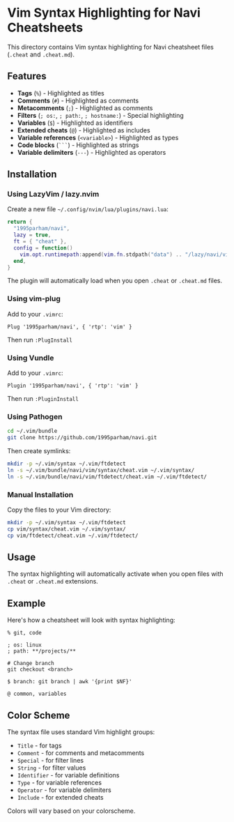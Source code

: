 # Vim Syntax Highlighting for Navi Cheatsheets

This directory contains Vim syntax highlighting for Navi cheatsheet files (`.cheat` and `.cheat.md`).

## Features

- **Tags** (`%`) - Highlighted as titles
- **Comments** (`#`) - Highlighted as comments
- **Metacomments** (`;`) - Highlighted as comments
- **Filters** (`; os:`, `; path:`, `; hostname:`) - Special highlighting
- **Variables** (`$`) - Highlighted as identifiers
- **Extended cheats** (`@`) - Highlighted as includes
- **Variable references** (`<variable>`) - Highlighted as types
- **Code blocks** (` ``` `) - Highlighted as strings
- **Variable delimiters** (`---`) - Highlighted as operators

## Installation

### Using LazyVim / lazy.nvim

Create a new file `~/.config/nvim/lua/plugins/navi.lua`:

```lua
return {
  "1995parham/navi",
  lazy = true,
  ft = { "cheat" },
  config = function()
    vim.opt.runtimepath:append(vim.fn.stdpath("data") .. "/lazy/navi/vim")
  end,
}
```

The plugin will automatically load when you open `.cheat` or `.cheat.md` files.

### Using vim-plug

Add to your `.vimrc`:

```vim
Plug '1995parham/navi', { 'rtp': 'vim' }
```

Then run `:PlugInstall`

### Using Vundle

Add to your `.vimrc`:

```vim
Plugin '1995parham/navi', { 'rtp': 'vim' }
```

Then run `:PluginInstall`

### Using Pathogen

```bash
cd ~/.vim/bundle
git clone https://github.com/1995parham/navi.git
```

Then create symlinks:

```bash
mkdir -p ~/.vim/syntax ~/.vim/ftdetect
ln -s ~/.vim/bundle/navi/vim/syntax/cheat.vim ~/.vim/syntax/
ln -s ~/.vim/bundle/navi/vim/ftdetect/cheat.vim ~/.vim/ftdetect/
```

### Manual Installation

Copy the files to your Vim directory:

```bash
mkdir -p ~/.vim/syntax ~/.vim/ftdetect
cp vim/syntax/cheat.vim ~/.vim/syntax/
cp vim/ftdetect/cheat.vim ~/.vim/ftdetect/
```

## Usage

The syntax highlighting will automatically activate when you open files with `.cheat` or `.cheat.md` extensions.

## Example

Here's how a cheatsheet will look with syntax highlighting:

```cheat
% git, code

; os: linux
; path: **/projects/**

# Change branch
git checkout <branch>

$ branch: git branch | awk '{print $NF}'

@ common, variables
```

## Color Scheme

The syntax file uses standard Vim highlight groups:

- `Title` - for tags
- `Comment` - for comments and metacomments
- `Special` - for filter lines
- `String` - for filter values
- `Identifier` - for variable definitions
- `Type` - for variable references
- `Operator` - for variable delimiters
- `Include` - for extended cheats

Colors will vary based on your colorscheme.
